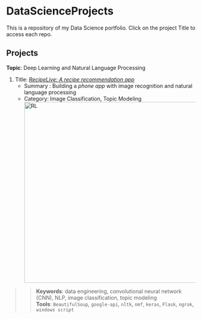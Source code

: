 # DataScienceProjects
This is a repository of my Data Science portfolio. Click on the project Title to access each repo.

## Projects

**Topic**:  Deep Learning and Natural Language Processing  

1. Title: [_RecipeLive: A recipe recommendation app_](https://github.com/jhonsen/Produce2Recipe)
    - Summary : Building a _phone app_ with image recognition and natural language processing  
    - Category: Image Classification, Topic Modeling
&nbsp;   &nbsp; &nbsp;   &nbsp; &nbsp;   &nbsp; <img src="https://github.com/hdev7/RecipeLive/blob/master/docs/project_demo.gif" alt="RL" title="RecipeLive App" width="480" align="center"/>

>>**Keywords**: data engineering, convolutional neural network (CNN), NLP, image classification, topic modeling<br />
>>**Tools**: `BeautifulSoup`, `google-api`, `nltk`, `nmf`, `keras`, `Flask`, `ngrok`, `windows script`
